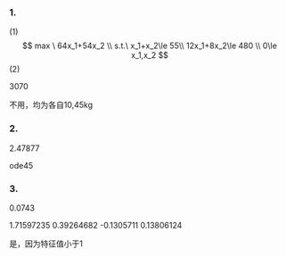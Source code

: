 ### 1.

(1)
$$
max \ 64x_1+54x_2 \\
s.t.\ x_1+x_2\le 55\\
12x_1+8x_2\le 480 \\
0\le x_1,x_2
$$
(2)

3070



不用，均为各自10,45kg

### 2.

2.47877

ode45

### 3.

0.0743

 1.71597235  0.39264682 -0.1305711   0.13806124

是，因为特征值小于1

